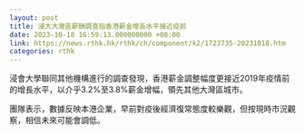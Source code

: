 ```yaml
---
layout: post
title: 浸大大灣區薪酬調查指香港薪金增長水平接近疫前
date: 2023-10-18 16:59:13.000000000 +08:00
link: https://news.rthk.hk/rthk/ch/component/k2/1723735-20231018.htm
categories: rthk
---
```


浸會大學聯同其他機構進行的調查發現，香港薪金調整幅度更接近2019年疫情前的增長水平，以介乎3.2%至3.8%薪金增幅，領先其他大灣區城市。

團隊表示，數據反映本港企業，早前對疫後經濟復常態度較樂觀，但按現時市況觀察，相信未來可能會調低。
